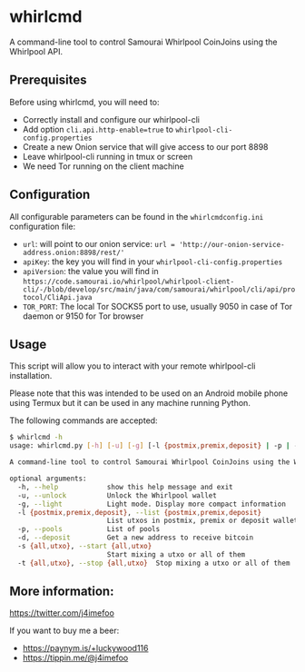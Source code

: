# whirlcmd

A command-line tool to control Samourai Whirlpool CoinJoins using the Whirlpool API.

## Prerequisites

Before using whirlcmd, you will need to:

- Correctly install and configure our whirlpool-cli
- Add option `cli.api.http-enable=true` to `whirlpool-cli-config.properties`
- Create a new Onion service that will give access to our port 8898
- Leave whirlpool-cli running in tmux or screen
- We need Tor running on the client machine

## Configuration

All configurable parameters can be found in the `whirlcmdconfig.ini` configuration file:

- `url`: will point to our onion service: `url = 'http://our-onion-service-address.onion:8898/rest/'`
- `apiKey`: the key you will find in your `whirlpool-cli-config.properties`
- `apiVersion`: the value you will find in `https://code.samourai.io/whirlpool/whirlpool-client-cli/-/blob/develop/src/main/java/com/samourai/whirlpool/cli/api/protocol/CliApi.java`
- `TOR_PORT`: The local Tor SOCKS5 port to use, usually 9050 in case of Tor daemon or 9150 for Tor browser

## Usage

This script will allow you to interact with your remote whirlpool-cli installation.

Please note that this was intended to be used on an Android mobile phone using Termux but it can be used in any machine running Python.

The following commands are accepted:

```bash
$ whirlcmd -h
usage: whirlcmd.py [-h] [-u] [-g] [-l {postmix,premix,deposit} | -p | -d | -s START | -t STOP]

A command-line tool to control Samourai Whirlpool CoinJoins using the Whirlpool API.

optional arguments:
  -h, --help            show this help message and exit
  -u, --unlock          Unlock the Whirlpool wallet
  -g, --light           Light mode. Display more compact information
  -l {postmix,premix,deposit}, --list {postmix,premix,deposit}
                        List utxos in postmix, premix or deposit wallets
  -p, --pools           List of pools
  -d, --deposit         Get a new address to receive bitcoin
  -s {all,utxo}, --start {all,utxo}
                        Start mixing a utxo or all of them
  -t {all,utxo}, --stop {all,utxo}  Stop mixing a utxo or all of them
```

## More information:

https://twitter.com/j4imefoo

If you want to buy me a beer:
- https://paynym.is/+luckywood116
- https://tippin.me/@j4imefoo
